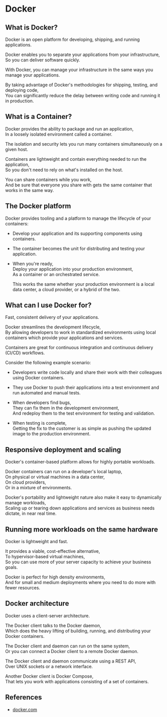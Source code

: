 # Docker

## What is Docker?

Docker is an open platform for developing, shipping, and running applications.

Docker enables you to separate your applications from your infrastructure,  
So you can deliver software quickly.

With Docker, you can manage your infrastructure in the same ways you manage your applications.

By taking advantage of Docker's methodologies for shipping, testing, and deploying code,  
You can significantly reduce the delay between writing code and running it in production.

## What is a Container?

Docker provides the ability to package and run an application,  
In a loosely isolated environment called a container.

The isolation and security lets you run many containers simultaneously on a given host.

Containers are lightweight and contain everything needed to run the application,  
So you don't need to rely on what's installed on the host.

You can share containers while you work,  
And be sure that everyone you share with gets the same container that works in the same way.

## The Docker platform

Docker provides tooling and a platform to manage the lifecycle of your containers:

- Develop your application and its supporting components using containers.

- The container becomes the unit for distributing and testing your application.

- When you're ready,  
  Deploy your application into your production environment,  
  As a container or an orchestrated service.

  This works the same whether your production environment is a local data center, a cloud provider, or a hybrid of the two.

## What can I use Docker for?

Fast, consistent delivery of your applications.

Docker streamlines the development lifecycle,  
By allowing developers to work in standardized environments using local containers which provide your applications and services.

Containers are great for continuous integration and continuous delivery (CI/CD) workflows.

Consider the following example scenario:

- Developers write code locally and share their work with their colleagues using Docker containers.

- They use Docker to push their applications into a test environment and run automated and manual tests.

- When developers find bugs,  
  They can fix them in the development environment,  
  And redeploy them to the test environment for testing and validation.

- When testing is complete,  
  Getting the fix to the customer is as simple as pushing the updated image to the production environment.

## Responsive deployment and scaling

Docker's container-based platform allows for highly portable workloads.

Docker containers can run on a developer's local laptop,  
On physical or virtual machines in a data center,  
On cloud providers,  
Or in a mixture of environments.

Docker's portability and lightweight nature also make it easy to dynamically manage workloads,  
Scaling up or tearing down applications and services as business needs dictate, in near real time.

## Running more workloads on the same hardware

Docker is lightweight and fast.

It provides a viable, cost-effective alternative,  
To hypervisor-based virtual machines,  
So you can use more of your server capacity to achieve your business goals.

Docker is perfect for high density environments,  
And for small and medium deployments where you need to do more with fewer resources.

## Docker architecture

Docker uses a client-server architecture.

The Docker client talks to the Docker daemon,  
Which does the heavy lifting of building, running, and distributing your Docker containers.

The Docker client and daemon can run on the same system,  
Or you can connect a Docker client to a remote Docker daemon.

The Docker client and daemon communicate using a REST API,  
Over UNIX sockets or a network interface.

Another Docker client is Docker Compose,  
That lets you work with applications consisting of a set of containers.

## References

- [docker.com](https://docs.docker.com/get-started/docker-overview/)
